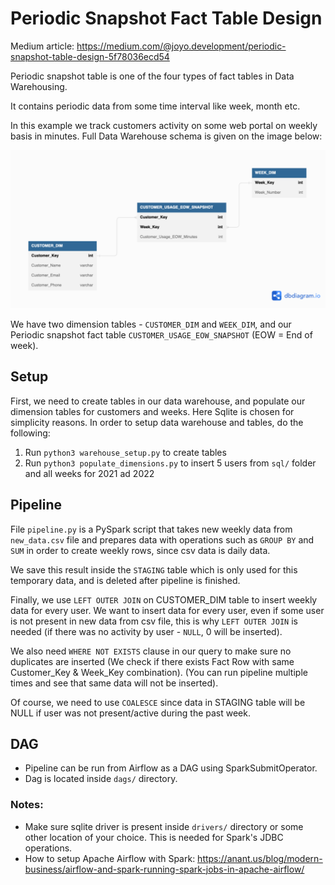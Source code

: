 # Periodic Snapshot Fact Table Design
Medium article: https://medium.com/@joyo.development/periodic-snapshot-table-design-5f78036ecd54

Periodic snapshot table is one of the four types of fact tables in Data Warehousing.

It contains periodic data from some time interval like week, month etc.

In this example we track customers activity on some web portal on weekly basis in minutes. 
Full Data Warehouse schema is given on the image below:

<img src="https://github.com/AleX77NP/Periodic-snapshot-table-design/raw/main/images/schema.png">

We have two dimension tables - `CUSTOMER_DIM` and `WEEK_DIM`, and our Periodic snapshot fact table 
`CUSTOMER_USAGE_EOW_SNAPSHOT` (EOW = End of week).

## Setup
First, we need to create tables in our data warehouse, and populate our dimension tables for customers and weeks.
Here Sqlite is chosen for simplicity reasons.
In order to setup data warehouse and tables, do the following:
1. Run `python3 warehouse_setup.py` to create tables
2. Run `python3 populate_dimensions.py` to insert 5 users from `sql/` folder and all weeks for 2021 ad 2022

## Pipeline
File `pipeline.py` is a PySpark script that takes new weekly data from `new_data.csv` file and prepares
data with operations such as `GROUP BY` and `SUM` in order to create weekly rows, since csv data
is daily data.

We save this result inside the `STAGING` table which is only used for this temporary data, and is deleted 
after pipeline is finished.

Finally, we use `LEFT OUTER JOIN` on CUSTOMER_DIM table to insert weekly data for every user.
We want to insert data for every user, even if some user is not present in new data from csv file, 
this is why `LEFT OUTER JOIN` is needed (if there was no activity by user - `NULL`, 0 will be inserted).

We also need `WHERE NOT EXISTS` clause in our query to make sure no duplicates are inserted (We check if there exists
Fact Row with same Customer_Key & Week_Key combination). 
(You can run pipeline multiple times and see that same data will not be inserted).

Of course, we need to use `COALESCE` since data in STAGING table will be NULL if user was not present/active
during the past week.

## DAG
- Pipeline can be run from Airflow as a DAG using SparkSubmitOperator.
- Dag is located inside `dags/` directory.

### Notes:
- Make sure sqlite driver is present inside `drivers/` directory or some other location of your choice.
This is needed for Spark's JDBC operations.
- How to setup Apache Airflow with Spark: https://anant.us/blog/modern-business/airflow-and-spark-running-spark-jobs-in-apache-airflow/

